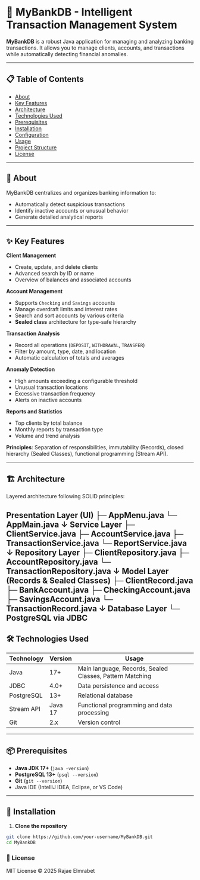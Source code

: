 # 🏦 MyBankDB - Intelligent Transaction Management System

**MyBankDB** is a robust Java application for managing and analyzing banking transactions. It allows you to manage clients, accounts, and transactions while automatically detecting financial anomalies.

---

## 📋 Table of Contents
- [About](#-about)
- [Key Features](#-key-features)
- [Architecture](#-architecture)
- [Technologies Used](#-technologies-used)
- [Prerequisites](#-prerequisites)
- [Installation](#-installation)
- [Configuration](#-configuration)
- [Usage](#-usage)
- [Project Structure](#-project-structure)
- [License](#-license)

---

## 🎯 About
MyBankDB centralizes and organizes banking information to:  
- Automatically detect suspicious transactions  
- Identify inactive accounts or unusual behavior  
- Generate detailed analytical reports  

---

## ✨ Key Features

**Client Management**  
- Create, update, and delete clients  
- Advanced search by ID or name  
- Overview of balances and associated accounts  

**Account Management**  
- Supports `Checking` and `Savings` accounts  
- Manage overdraft limits and interest rates  
- Search and sort accounts by various criteria  
- **Sealed class** architecture for type-safe hierarchy  

**Transaction Analysis**  
- Record all operations (`DEPOSIT`, `WITHDRAWAL`, `TRANSFER`)  
- Filter by amount, type, date, and location  
- Automatic calculation of totals and averages  

**Anomaly Detection**  
- High amounts exceeding a configurable threshold  
- Unusual transaction locations  
- Excessive transaction frequency  
- Alerts on inactive accounts  

**Reports and Statistics**  
- Top clients by total balance  
- Monthly reports by transaction type  
- Volume and trend analysis  

**Principles**: Separation of responsibilities, immutability (Records), closed hierarchy (Sealed Classes), functional programming (Stream API).

---

## 🏗️ Architecture
Layered architecture following SOLID principles:

Presentation Layer (UI)
├─ AppMenu.java
└─ AppMain.java
↓
Service Layer
├─ ClientService.java
├─ AccountService.java
├─ TransactionService.java
└─ ReportService.java
↓
Repository Layer
├─ ClientRepository.java
├─ AccountRepository.java
└─ TransactionRepository.java
↓
Model Layer (Records & Sealed Classes)
├─ ClientRecord.java
├─ BankAccount.java
├─ CheckingAccount.java
├─ SavingsAccount.java
└─ TransactionRecord.java
↓
Database Layer
└─ PostgreSQL via JDBC
---

## 🛠️ Technologies Used

| Technology | Version | Usage |
|------------|---------|-------|
| Java       | 17+     | Main language, Records, Sealed Classes, Pattern Matching |
| JDBC       | 4.0+    | Data persistence and access |
| PostgreSQL | 13+     | Relational database |
| Stream API | Java 17 | Functional programming and data processing |
| Git        | 2.x     | Version control |

---

## 📦 Prerequisites
- **Java JDK 17+** (`java -version`)  
- **PostgreSQL 13+** (`psql --version`)  
- **Git** (`git --version`)  
- Java IDE (IntelliJ IDEA, Eclipse, or VS Code)

---

## 🚀 Installation

1. **Clone the repository**
```bash
git clone https://github.com/your-username/MyBankDB.git
cd MyBankDB
```

### 📄 License

MIT License © 2025 Rajae Elmrabet